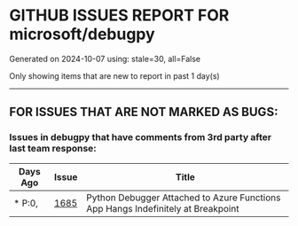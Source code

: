 
# GITHUB ISSUES REPORT FOR microsoft/debugpy


Generated on 2024-10-07 using: stale=30, all=False


Only showing items that are new to report in past 1 day(s)


---

## FOR ISSUES THAT ARE NOT MARKED AS BUGS:


### Issues in debugpy that have comments from 3rd party after last team response:

| Days Ago | Issue | Title |
| --- | --- | --- |
 | \* P:0,  |[1685](https://github.com/microsoft/debugpy/issues/1685 "Python Debugger Attached to Azure Functions App Hangs Indefinitely at Breakpoint")  |Python Debugger Attached to Azure Functions App Hangs Indefinitely at Breakpoint |




















